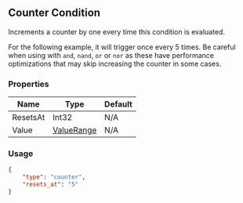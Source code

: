 ## Counter Condition
Increments a counter by one every time this condition is evaluated.

For the following example, it will trigger once every 5 times.
Be careful when using with `and`, `nand`, `or` or `nor` as these have performance optimizations that may skip increasing the counter in some cases.

### Properties
| Name | Type | Default |
|--------|-------|---------|
| ResetsAt | Int32 | N/A |
| Value | [ValueRange](/soundpack-api/value-range) | N/A |

### Usage
```json
{
    "type": "counter",
    "resets_at": "5"
}
```
